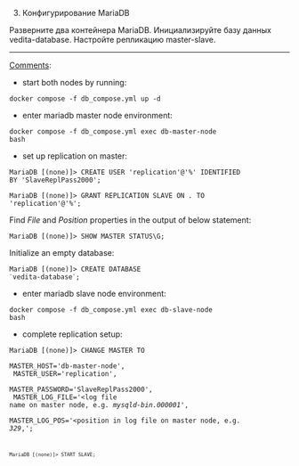 3. Конфигурирование MariaDB

Разверните два контейнера MariaDB. Инициализируйте базу данных vedita-database. Настройте репликацию master-slave.

<hr>

<ins>Comments</ins>:

- start both nodes by running:

<code>docker compose -f db_compose.yml up -d</code>

- enter mariadb master node environment:

<code>docker compose -f db_compose.yml exec db-master-node bash</code>

- set up replication on master:

<code>MariaDB [(none)]> CREATE USER 'replication'@'%' IDENTIFIED BY 'SlaveReplPass2000';</code>

<code>MariaDB [(none)]> GRANT REPLICATION SLAVE ON *.* TO 'replication'@'%';</code>

Find *File* and *Position* properties in the output of below statement:

<code>MariaDB [(none)]> SHOW MASTER STATUS\G;</code> 

Initialize an empty database:

<code>MariaDB [(none)]> CREATE DATABASE `` ` ``vedita-database`` ` ``;</code> 

- enter mariadb slave node environment:

<code>docker compose -f db_compose.yml exec db-slave-node bash</code>

- complete replication setup:

<code>MariaDB [(none)]> CHANGE MASTER TO<br/>
MASTER_HOST='db-master-node',<br/>
MASTER_USER='replication',<br/>
MASTER_PASSWORD='SlaveReplPass2000',<br/>
MASTER_LOG_FILE='<log file name on master node, e.g. <em>mysqld-bin.000001</em>',<br/>
MASTER_LOG_POS='<position in log file on master node, e.g. <em>329</em>,';<code>

<code>MariaDB [(none)]> START SLAVE;</code>
